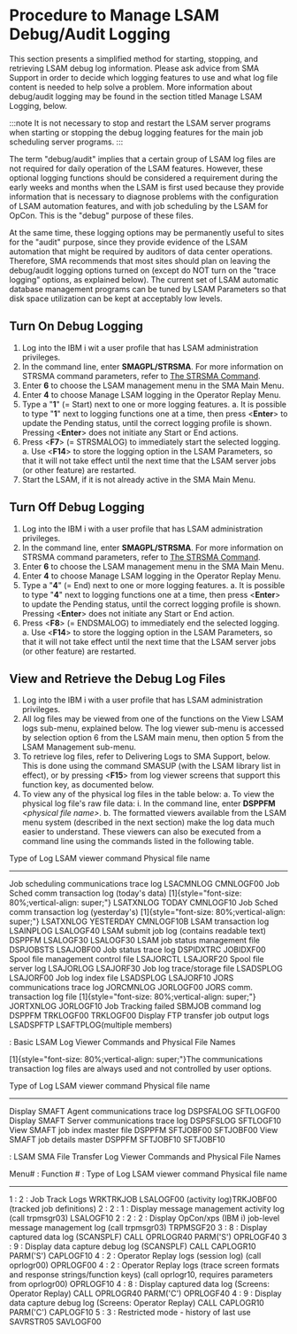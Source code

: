 # Procedure to Manage LSAM Debug/Audit Logging

This section presents a simplified method for starting, stopping, and
retrieving LSAM debug log information. Please ask advice from SMA
Support in order to decide which logging features to use and what log
file content is needed to help solve a problem. More information about
debug/audit logging may be found in the section titled Manage LSAM
Logging, below.

:::note
It is not necessary to stop and restart the LSAM server programs when starting or stopping the debug logging features for the main job scheduling server programs.
:::

The term \"debug/audit\" implies that a certain group of LSAM log files
are not required for daily operation of the LSAM features. However,
these optional logging functions should be considered a requirement
during the early weeks and months when the LSAM is first used because
they provide information that is necessary to diagnose problems with the
configuration of LSAM automation features, and with job scheduling by
the LSAM for OpCon. This is the \"debug\" purpose of these files.

At the same time, these logging options may be permanently useful to
sites for the \"audit\" purpose, since they provide evidence of the LSAM
automation that might be required by auditors of data center operations.
Therefore, SMA recommends that most sites should plan on leaving the
debug/audit logging options turned on (except do NOT turn on the \"trace
logging\" options, as explained below). The current set of LSAM
automatic database management programs can be tuned by LSAM Parameters
so that disk space utilization can be kept at acceptably low levels.

## Turn On Debug Logging

1. Log into the IBM i wit a user profile that has LSAM administration
    privileges.
2. In the command line, enter **SMAGPL/STRSMA**. For more information
    on STRSMA command parameters, refer to [The STRSMA     Command](Components-and-Operation.md#The).
3. Enter **6** to choose the LSAM management menu in the SMA Main Menu.
4. Enter **4** to choose Manage LSAM logging in the Operator Replay
    Menu.
5. Type a \"**1**\" (= Start) next to one or more logging features.
    a.  It is possible to type \"**1**\" next to logging functions one
        at a time, then press \<**Enter**\> to update the Pending
        status, until the correct logging profile is shown. Pressing
        \<**Enter**\> does not initiate any Start or End actions.
6. Press \<**F7**\> (= STRSMALOG) to immediately start the selected
    logging.
    a.  Use \<**F14**\> to store the logging option in the LSAM
        Parameters, so that it will not take effect until the next time
        that the LSAM server jobs (or other feature) are restarted.
7. Start the LSAM, if it is not already active in the SMA Main Menu.

## Turn Off Debug Logging

1. Log into the IBM i with a user profile that has LSAM administration
    privileges.
2. In the command line, enter **SMAGPL/STRSMA**. For more information
    on STRSMA command parameters, refer to [The STRSMA     Command](Components-and-Operation.md#The).
3. Enter **6** to choose the LSAM management menu in the SMA Main Menu.
4. Enter **4** to choose Manage LSAM logging in the Operator Replay
    Menu.
5. Type a \"**4**\" (= End) next to one or more logging features.
    a.  It is possible to type \"**4**\" next to logging functions one
        at a time, then press \<**Enter**\> to update the Pending
        status, until the correct logging profile is shown. Pressing
        \<**Enter**\> does not initiate any Start or End action.
6. Press \<**F8**\> (= ENDSMALOG) to immediately end the selected
    logging.
    a.  Use \<**F14**\> to store the logging option in the LSAM
        Parameters, so that it will not take effect until the next time
        that the LSAM server jobs (or other feature) are restarted.

## View and Retrieve the Debug Log Files

1. Log into the IBM i with a user profile that has LSAM administration
    privileges.
2. All log files may be viewed from one of the functions on the View
    LSAM logs sub-menu, explained below. The log viewer sub-menu is
    accessed by selection option 6 from the LSAM main menu, then option
    5 from the LSAM Management sub-menu.
3. To retrieve log files, refer to Delivering Logs to SMA Support,
    below. This is done using the command SMASUP (with the LSAM library
    list in effect), or by pressing \<**F15**\> from log viewer screens
    that support this function key, as documented below.
4. To view any of the physical log files in the table below:
    a.  To view the physical log file\'s raw file data:
        i.  In the command line, enter **DSPPFM** *\<physical file
            name\>*.
    b.  The formatted viewers available from the LSAM menu system
        (described in the next section) make the log data much easier to
        understand. These viewers can also be executed from a command
        line using the commands listed in the following table.

  Type of Log                                                                                          LSAM viewer command       Physical file name
  --------------------------------------------------------------------------------------------------- --------------------- -----------------------------
  Job scheduling communications trace log                                                                   LSACMNLOG                 CMNLOGF00
  Job Sched comm transaction log (today\'s data) [1]{style="font-size: 80%;vertical-align: super;"}      LSATXNLOG TODAY              CMNLOGF10   Job Sched comm transaction log (yesterday\'s) [1]{style="font-size: 80%;vertical-align: super;"}     LSATXNLOG YESTERDAY           CMNLOGF10B
  LSAM transaction log                                                                                      LSAINPLOG                 LSALOGF40
  LSAM submit job log (contains readable text)                                                          DSPPFM LSALOGF30              LSALOGF30
  LSAM job status management file                                                                           DSPJOBSTS                 LSAJOBF00
  Job status trace log                                                                                      DSPIDXTRC                 JOBIDXF00
  Spool file management control file                                                                        LSAJORCTL                 LSAJORF20
  Spool file server log                                                                                     LSAJORLOG                 LSAJORF30
  Job log trace/storage file                                                                                LSADSPLOG                 LSAJORF00
  Job log index file                                                                                        LSADSPLOG                 LSAJORF10
  JORS communications trace log                                                                             JORCMNLOG                 JORLOGF00
  JORS comm. transaction log file [1]{style="font-size: 80%;vertical-align: super;"}                        JORTXNLOG                 JORLOGF10   Job Tracking failed SBMJOB command log                                                                DSPPFM TRKLOGF00              TRKLOGF00
  Display FTP transfer job output logs                                                                      LSADSPFTP        LSAFTPLOG(multiple members)

  : Basic LSAM Log Viewer Commands and Physical File Names

[1]{style="font-size: 80%;vertical-align: super;"}The communications transaction log files are always used and not controlled by user
options.

  Type of Log                                      LSAM viewer command   Physical file name
  ----------------------------------------------- --------------------- --------------------
  Display SMAFT Agent communications trace log          DSPSFALOG            SFTLOGF00
  Display SMAFT Server communications trace log         DSPSFSLOG            SFTLOGF10
  View SMAFT job index master file                  DSPPFM SFTJOBF00         SFTJOBF00
  View SMAFT job details master                     DSPPFM SFTJOBF10         SFTJOBF10

  : LSAM SMA File Transfer Log Viewer Commands and Physical File Names

  Menu\# : Function \# : Type of Log                                                                        LSAM viewer command                                        Physical file name
  ---------------------------------------------------------------------------------------- ------------------------------------------------------ -------------------------------------------------------------
  1 : 2 : Job Track Logs                                                                                         WRKTRKJOB                         LSALOGF00 (activity log)TRKJOBF00 (tracked job definitions)
  2 : 2 : 1 : Display message management activity log                                                         (call trpmsgr03)                                              LSALOGF10
  2 : 2 : 2 : Display OpCon/xps (IBM i) job-level message management log                                      (call trpmsgr03)                                              TRPMSGF20
  3 : 8 : Display captured data log (SCANSPLF)                                                           CALL OPRLOGR40 PARM(\'S\')                                         OPRLOGF40
  3 : 9 : Display data capture debug log (SCANSPLF)                                                      CALL CAPLOGR10 PARM(\'S\')                                         CAPLOGF10
  4 : 2 : Operator Replay logs (session log)                                                                  (call oprlogr00)                                              OPRLOGF00
  4 : 2 : Operator Replay logs (trace screen formats and response strings/function keys)    (call oprlogr10, requires parameters from oprlogr00)                            OPRLOGF10
  4 : 8 : Display captured data log (Screens: Operator Replay)                                           CALL OPRLOGR40 PARM(\'C\')                                         OPRLOGF40
  4 : 9 : Display data capture debug log (Screens: Operator Replay)                                      CALL CAPLOGR10 PARM(\'C\')                                         CAPLOGF10
  5 : 3 : Restricted mode - history of last use                                                                  SAVRSTR05                                                  SAVLOGF00
